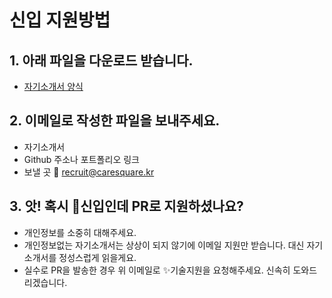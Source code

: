 # 신입 지원방법

## 1. 아래 파일을 다운로드 받습니다.
* [자기소개서 양식](https://s3.ap-northeast-2.amazonaws.com/caresquare.kr-home/etc/%EC%A3%BC-%EC%BC%80%EC%96%B4%EC%8A%A4%ED%80%98%EC%96%B4-%EC%9E%90%EA%B8%B0%EC%86%8C%EA%B0%9C%EC%84%9C-%EC%96%91%EC%8B%9D.docx)

## 2. 이메일로 작성한 파일을 보내주세요.
* 자기소개서
* Github 주소나 포트폴리오 링크
* 보낼 곳 📧 recruit@caresquare.kr 

## 3. 앗! 혹시 🚸신입인데 PR로 지원하셨나요?
* 개인정보를 소중히 대해주세요.
* 개인정보없는 자기소개서는 상상이 되지 않기에 이메일 지원만 받습니다. 대신 자기소개서를 정성스럽게 읽을게요. 
* 실수로 PR을 발송한 경우 위 이메일로 ✨기술지원을 요청해주세요. 신속히 도와드리겠습니다.